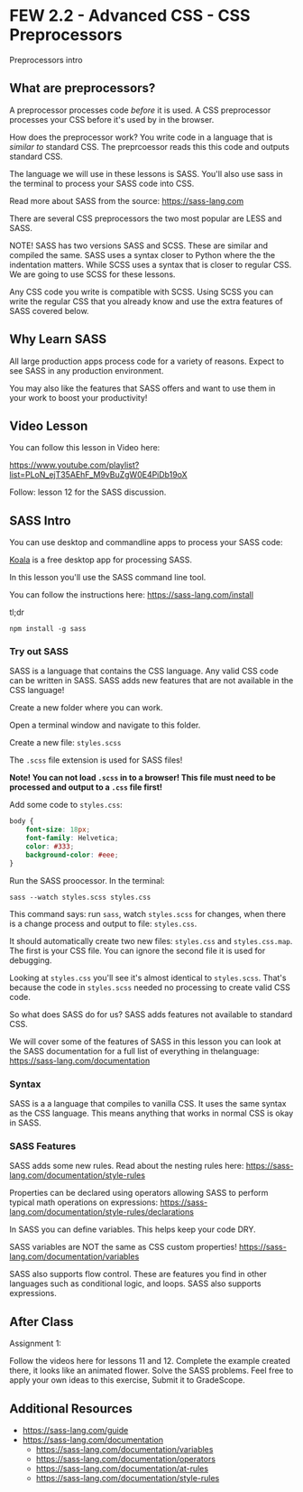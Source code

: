 # FEW 2.2 - Advanced CSS - CSS Preprocessors

Preprocessors intro

<!-- ## Review

```HTML
<div class="product">
	<div class="price">9</div>
</div>
```

Given the markup above make it look like the picture below using only CSS! 

![challenge 12](images/class-12-challenge.png)

Hints: 

- The box is `100px` by `100px`
- The circle is `30px` by `30px`;
- Use `relative` and `absolute` position to position the circle
- Use `::before` to add the `$` -->

## What are preprocessors?

A preprocessor processes code *before* it is used. A CSS preprocessor processes your CSS before it's used by in the browser. 

How does the preprocessor work? You write code in a language that is *similar to* standard CSS. The preprcoessor reads this this code and outputs standard CSS. 

The language we will use in these lessons is SASS. You'll also use sass in the terminal to process your SASS code into CSS. 

Read more about SASS from the source: https://sass-lang.com

There are several CSS preprocessors the two most popular are LESS and SASS. 

NOTE! SASS has two versions SASS and SCSS. These are similar and compiled the same. SASS uses a syntax closer to Python where the the indentation matters. While SCSS uses a syntax that is closer to regular CSS. We are going to use SCSS for these lessons. 

Any CSS code you write is compatible with SCSS. Using SCSS you can write the regular CSS that you already know and use the extra features of SASS covered below. 

## Why Learn SASS

All large production apps process code for a variety of reasons. Expect to see SASS in any production environment. 

You may also like the features that SASS offers and want to use them in your work to boost your productivity! 

## Video Lesson

You can follow this lesson in Video here: 

https://www.youtube.com/playlist?list=PLoN_ejT35AEhF_M9vBuZgW0E4PiDb19oX

Follow: lesson 12 for the SASS discussion.

## SASS Intro

You can use desktop and commandline apps to process your SASS code:

[Koala](http://koala-app.com) is a free desktop app for processing SASS. 

In this lesson you'll use the SASS command line tool. 

You can follow the instructions here: https://sass-lang.com/install

tl;dr 

```
npm install -g sass
```

### Try out SASS

SASS is a language that contains the CSS language. Any valid CSS code can be written in SASS. SASS adds new features that are not available in the CSS language! 

Create a new folder where you can work.

Open a terminal window and navigate to this folder. 

Create a new file: `styles.scss`

The `.scss` file extension is used for SASS files! 

**Note! You can not load `.scss` in to a browser! This file must need to be processed and output to a `.css` file first!**

Add some code to `styles.css`:

```SCSS
body {
	font-size: 18px;
	font-family: Helvetica;
	color: #333;
	background-color: #eee;
}
```

Run the SASS proocessor. In the terminal: 

```
sass --watch styles.scss styles.css
```

This command says: run `sass`, watch `styles.scss` for changes, when there is a change process and output to file: `styles.css`. 

It should automatically create two new files: `styles.css` and `styles.css.map`. The first is your CSS file. You can ignore the second file it is used for debugging. 

Looking at `styles.css` you'll see it's almost identical to `styles.scss`. That's because the code in `styles.scss` needed no processing to create valid CSS code. 

So what does SASS do for us? SASS adds features not available to standard CSS. 

We will cover some of the features of SASS in this lesson you can look at the SASS documentation for a full list of everything in thelanguage: https://sass-lang.com/documentation

### Syntax

SASS is a a language that compiles to vanilla CSS. It uses the same syntax as the CSS language. This means anything that works in normal CSS is okay in SASS. 

### SASS Features

SASS adds some new rules. 
Read about the nesting rules here: https://sass-lang.com/documentation/style-rules

Properties can be declared using operators allowing SASS to perform typical math operations on expressions: https://sass-lang.com/documentation/style-rules/declarations

In SASS you can define variables. This helps keep your code DRY. 

SASS variables are NOT the same as CSS custom properties! https://sass-lang.com/documentation/variables

SASS also supports flow control. These are features you find in other languages such as conditional logic, and loops. SASS also supports expressions. 

## After Class

Assignment 1: 

Follow the videos here for lessons 11 and 12. Complete the example created there, it looks like an animated flower. Solve the SASS problems. Feel free to apply your own ideas to this exercise, Submit it to GradeScope.  

## Additional Resources

- https://sass-lang.com/guide
- https://sass-lang.com/documentation
	- https://sass-lang.com/documentation/variables
	- https://sass-lang.com/documentation/operators
	- https://sass-lang.com/documentation/at-rules
	- https://sass-lang.com/documentation/style-rules


<!-- ## Minute-by-Minute [OPTIONAL]

| **Elapsed** | **Time**  | **Activity**              |
| ----------- | --------- | ------------------------- |
| 0:00        | 0:05      | Objectives                |
| 0:05        | 0:15      | Overview                  |
| 0:20        | 0:45      | In Class Activity I       |
| 1:05        | 0:10      | BREAK                     |
| 1:15        | 0:45      | In Class Activity II      |
| TOTAL       | 2:00      |                           | -->

